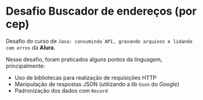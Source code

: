 # Desafio Buscador de endereços (por cep)

Desafio do curso de `Java: consumindo API, gravando arquivos e lidando com erros` da **Alura**. 

Nesse desafio, foram praticados alguns pontos da linguagem, principalmente:

- Uso de bibliotecas para realização de requisições HTTP
- Manipulação de respostas JSON (utilizando a lib `Gson` do _Google_)
- Padronização dos dados com `Record`
